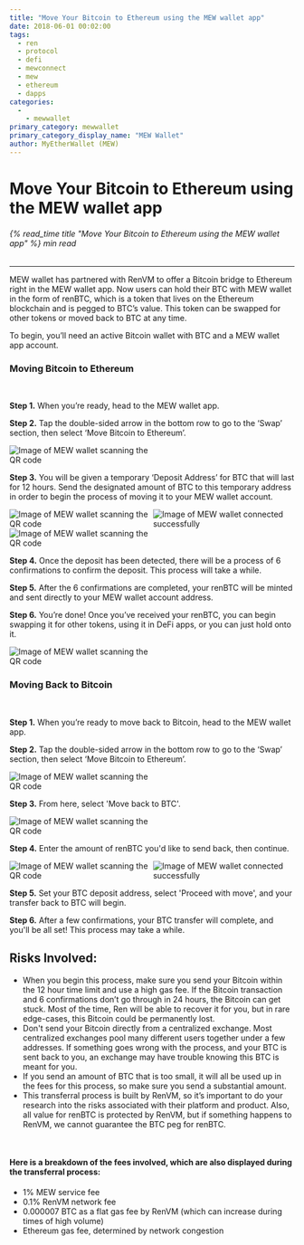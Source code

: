 ```yaml
---
title: "Move Your Bitcoin to Ethereum using the MEW wallet app"
date: 2018-06-01 00:02:00
tags:
  - ren
  - protocol
  - defi
  - mewconnect
  - mew
  - ethereum
  - dapps
categories:
  - 
    - mewwallet
primary_category: mewwallet
primary_category_display_name: "MEW Wallet"
author: MyEtherWallet (MEW)
---
```


# **Move Your Bitcoin to Ethereum using the MEW wallet app**

###### {% read_time title "Move Your Bitcoin to Ethereum using the MEW wallet app" %} min read

* * *

MEW wallet has partnered with RenVM to offer a Bitcoin bridge to Ethereum right in the MEW wallet app. Now users can hold their BTC with MEW wallet in the form of renBTC, which is a token that lives on the Ethereum blockchain and is pegged to BTC’s value. This token can be swapped for other tokens or moved back to BTC at any time.

To begin, you’ll need an active Bitcoin wallet with BTC and a MEW wallet app account.

### **Moving Bitcoin to Ethereum**

<br>

**Step 1.** When you’re ready, head to the MEW wallet app.

**Step 2.** Tap the double-sided arrow in the bottom row to go to the ‘Swap’ section, then select ‘Move Bitcoin to Ethereum’.

<img src="/images/posts/mewconnect/mw1.PNG" alt="Image of MEW wallet scanning the QR code" style="max-width: 250px;" />

**Step 3.** You will be given a temporary ‘Deposit Address’ for BTC that will last for 12 hours. Send the designated amount of BTC to this temporary address in order to begin the process of moving it to your MEW wallet account. 

<div class="d-flex justify-content-center flex-wrap margin-0">
<img src="/images/posts/mewconnect/mw2.PNG" alt="Image of MEW wallet scanning the QR code" style="max-width: 250px;" />
<img src="/images/posts/mewconnect/mw3.PNG" alt="Image of MEW wallet connected successfully" style="max-width: 250px;" />
</div>

<img src="/images/posts/mewconnect/mw4.PNG" alt="Image of MEW wallet scanning the QR code" style="max-width: 250px;" />

**Step 4.** Once the deposit has been detected, there will be a process of 6 confirmations to confirm the deposit. This process will take a while.

**Step 5.** After the 6 confirmations are completed, your renBTC will be minted and sent directly to your MEW wallet account address.

**Step 6.** You’re done! Once you’ve received your renBTC, you can begin swapping it for other tokens, using it in DeFi apps, or you can just hold onto it.

<img src="/images/posts/mewconnect/mw5.PNG" alt="Image of MEW wallet scanning the QR code" style="max-width: 250px;" />

### **Moving Back to Bitcoin**

<br>

**Step 1.** When you’re ready to move back to Bitcoin, head to the MEW wallet app.

**Step 2.** Tap the double-sided arrow in the bottom row to go to the ‘Swap’ section, then select ‘Move Bitcoin to Ethereum’.

<img src="/images/posts/mewconnect/mw1.PNG" alt="Image of MEW wallet scanning the QR code" style="max-width: 250px;" />

**Step 3.** From here, select 'Move back to BTC'.

<img src="/images/posts/mewconnect/mw2.PNG" alt="Image of MEW wallet scanning the QR code" style="max-width: 250px;" />

**Step 4.** Enter the amount of renBTC you'd like to send back, then continue.

<div class="d-flex justify-content-center flex-wrap margin-0">
<img src="/images/posts/mewconnect/mw6.PNG" alt="Image of MEW wallet scanning the QR code" style="max-width: 250px;" />
<img src="/images/posts/mewconnect/mw7.PNG" alt="Image of MEW wallet connected successfully" style="max-width: 250px;" />
</div>

**Step 5.** Set your BTC deposit address, select 'Proceed with move', and your transfer back to BTC will begin.

**Step 6.** After a few confirmations, your BTC transfer will complete, and you'll be all set! This process may take a while.

## **Risks Involved:**

-   When you begin this process, make sure you send your Bitcoin within the 12 hour time limit and use a high gas fee. If the Bitcoin transaction and 6 confirmations don’t go through in 24 hours, the Bitcoin can get stuck. Most of the time, Ren will be able to recover it for you, but in rare edge-cases, this Bitcoin could be permanently lost.
-   Don't send your Bitcoin directly from a centralized exchange. Most centralized exchanges pool many different users together under a few addresses. If something goes wrong with the process, and your BTC is sent back to you, an exchange may have trouble knowing this BTC is meant for you.
-   If you send an amount of BTC that is too small, it will all be used up in the fees for this process, so make sure you send a substantial amount.
-   This transferral process is built by RenVM, so it’s important to do your research into the risks associated with their platform and product. Also, all value for renBTC is protected by RenVM, but if something happens to RenVM, we cannot guarantee the BTC peg for renBTC.

<br>

#### **Here is a breakdown of the fees involved, which are also displayed during the transferral process:**

-   1% MEW service fee
-   0.1% RenVM network fee
-   0.000007 BTC as a flat gas fee by RenVM (which can increase during times of high volume)
-   Ethereum gas fee, determined by network congestion
